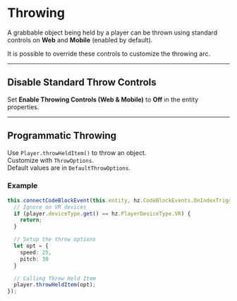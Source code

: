# Throwing

A grabbable object being held by a player can be thrown using standard controls on **Web** and **Mobile** (enabled by default).  

It is possible to override these controls to customize the throwing arc.

---

## Disable Standard Throw Controls
Set **Enable Throwing Controls (Web & Mobile)** to **Off** in the entity properties.

---

## Programmatic Throwing
Use `Player.throwHeldItem()` to throw an object.  
Customize with `ThrowOptions`.  
Default values are in `DefaultThrowOptions`.

### Example
```ts
this.connectCodeBlockEvent(this.entity, hz.CodeBlockEvents.OnIndexTriggerDown, (player: hz.Player)=> {
  // Ignore on VR devices
  if (player.deviceType.get() == hz.PlayerDeviceType.VR) {
    return;
  }

  // Setup the throw options
  let opt = {
    speed: 25,
    pitch: 30
  }

  // Calling Throw Held Item
  player.throwHeldItem(opt);
});
```
